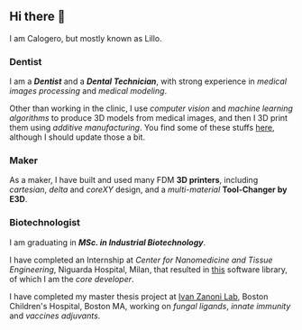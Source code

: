 ## Hi there 👋

I am Calogero, but mostly known as Lillo.

### Dentist
I am a ***Dentist*** and a ***Dental Technician***, with strong experience in *medical images processing* and *medical modeling*.

Other than working in the clinic, I use *computer vision* and *machine learning algorithms* to produce 3D models from medical images, and then I 3D print them using *additive manufacturing*. You find some of these stuffs [here](https://github.com/lillux/Technology-in-Dentistry), although I should update those a bit.

### Maker
As a maker, I have built and used many FDM **3D printers**, including *cartesian*, *delta* and *coreXY* design, and a *multi-material* **Tool-Changer by E3D**. 

### Biotechnologist
I am graduating in ***MSc. in Industrial Biotechnology***.

I have completed an Internship at *Center for Nanomedicine and Tissue Engineering*, Niguarda Hospital, Milan, that resulted in [this](https://github.com/lillux/morphoscanner) software library, of which I am the *core developer*.

I have completed my master thesis project at [Ivan Zanoni Lab](https://www.zanonilab.com/), Boston Children's Hospital, Boston MA, working on *fungal ligands*, *innate immunity* and *vaccines adjuvants*.



